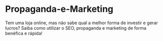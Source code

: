 Propaganda-e-Marketing
======================

Tem uma loja online, mas não sabe qual a melhor forma de investir e gerar lucros? Saiba como utilizar o SEO, propaganda e marketing de forma benéfica e rápida!
